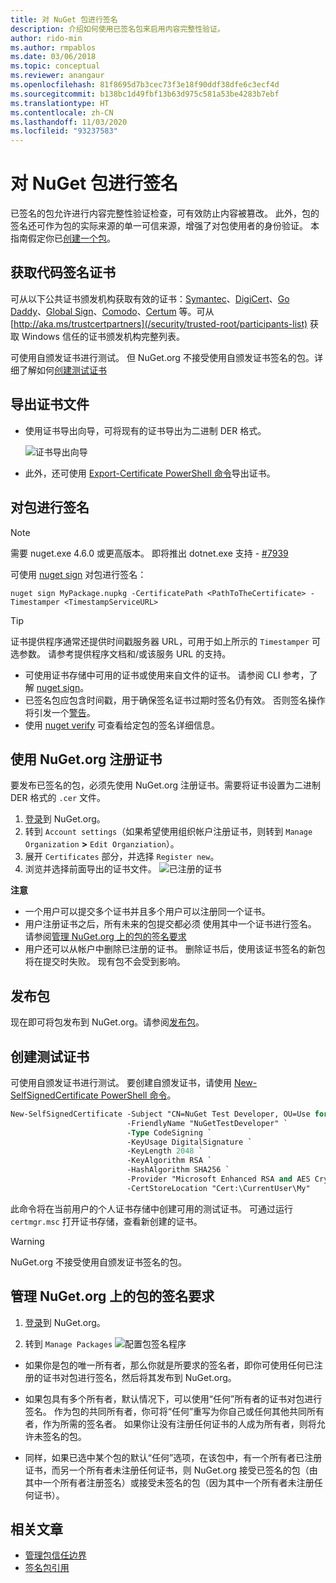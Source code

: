 ```yaml
---
title: 对 NuGet 包进行签名
description: 介绍如何使用已签名包来启用内容完整性验证。
author: rido-min
ms.author: rmpablos
ms.date: 03/06/2018
ms.topic: conceptual
ms.reviewer: anangaur
ms.openlocfilehash: 81f8695d7b3cec73f3e18f90ddf38dfe6c3ecf4d
ms.sourcegitcommit: b138bc1d49fbf13b63d975c581a53be4283b7ebf
ms.translationtype: HT
ms.contentlocale: zh-CN
ms.lasthandoff: 11/03/2020
ms.locfileid: "93237583"
---
```

# <a name="signing-nuget-packages"></a>对 NuGet 包进行签名

已签名的包允许进行内容完整性验证检查，可有效防止内容被篡改。 此外，包的签名还可作为包的实际来源的单一可信来源，增强了对包使用者的身份验证。 本指南假定你已[创建一个包](creating-a-package.md)。

## <a name="get-a-code-signing-certificate"></a>获取代码签名证书

可从以下公共证书颁发机构获取有效的证书：[Symantec](https://trustcenter.websecurity.symantec.com/process/trust/productOptions?productType=SoftwareValidationClass3)、[DigiCert](https://www.digicert.com/code-signing/)、[Go Daddy](https://www.godaddy.com/web-security/code-signing-certificate)、[Global Sign](https://www.globalsign.com/en/code-signing-certificate/)、[Comodo](https://www.comodo.com/e-commerce/code-signing/code-signing-certificate.php)、[Certum](https://www.certum.eu/certum/cert,offer_en_open_source_cs.xml) 等。可从 [http://aka.ms/trustcertpartners](/security/trusted-root/participants-list) 获取 Windows 信任的证书颁发机构完整列表。

可使用自颁发证书进行测试。 但 NuGet.org 不接受使用自颁发证书签名的包。详细了解如何[创建测试证书](#create-a-test-certificate)

## <a name="export-the-certificate-file"></a>导出证书文件

* 使用证书导出向导，可将现有的证书导出为二进制 DER 格式。

  ![证书导出向导](../reference/media/CertificateExportWizard.png)

* 此外，还可使用 [Export-Certificate PowerShell 命令](/powershell/module/pkiclient/export-certificate)导出证书。

## <a name="sign-the-package"></a>对包进行签名

> [!note]
> 需要 nuget.exe 4.6.0 或更高版本。 即将推出 dotnet.exe 支持 - [#7939](https://github.com/NuGet/Home/issues/7939)

可使用 [nuget sign](../reference/cli-reference/cli-ref-sign.md) 对包进行签名：

```cli
nuget sign MyPackage.nupkg -CertificatePath <PathToTheCertificate> -Timestamper <TimestampServiceURL>
```

> [!Tip]
> 证书提供程序通常还提供时间戳服务器 URL，可用于如上所示的 `Timestamper` 可选参数。 请参考提供程序文档和/或该服务 URL 的支持。

* 可使用证书存储中可用的证书或使用来自文件的证书。 请参阅 CLI 参考，了解 [nuget sign](../reference/cli-reference/cli-ref-sign.md)。
* 已签名包应包含时间戳，用于确保签名证书过期时签名仍有效。 否则签名操作将引发一个[警告](../reference/errors-and-warnings/NU3002.md)。
* 使用 [nuget verify](../reference/cli-reference/cli-ref-verify.md) 可查看给定包的签名详细信息。

## <a name="register-the-certificate-on-nugetorg"></a>使用 NuGet.org 注册证书

要发布已签名的包，必须先使用 NuGet.org 注册证书。需要将证书设置为二进制 DER 格式的 `.cer` 文件。

1. [登录](https://www.nuget.org/users/account/LogOn?returnUrl=%2F)到 NuGet.org。
1. 转到 `Account settings`（如果希望使用组织帐户注册证书，则转到 `Manage Organization` **>** `Edit Organziation`）。
1. 展开 `Certificates` 部分，并选择 `Register new`。
1. 浏览并选择前面导出的证书文件。
  ![已注册的证书](../reference/media/registered-certs.png)

**注意**
* 一个用户可以提交多个证书并且多个用户可以注册同一个证书。
* 用户注册证书之后，所有未来的包提交都必须  使用其中一个证书进行签名。 请参阅[管理 NuGet.org 上的包的签名要求](#manage-signing-requirements-for-your-package-on-nugetorg)
* 用户还可以从帐户中删除已注册的证书。 删除证书后，使用该证书签名的新包将在提交时失败。 现有包不会受到影响。

## <a name="publish-the-package"></a>发布包

现在即可将包发布到 NuGet.org。请参阅[发布包](../nuget-org/Publish-a-package.md)。

## <a name="create-a-test-certificate"></a>创建测试证书

可使用自颁发证书进行测试。 要创建自颁发证书，请使用 [New-SelfSignedCertificate PowerShell 命令](/powershell/module/pkiclient/new-selfsignedcertificate)。

```ps
New-SelfSignedCertificate -Subject "CN=NuGet Test Developer, OU=Use for testing purposes ONLY" `
                          -FriendlyName "NuGetTestDeveloper" `
                          -Type CodeSigning `
                          -KeyUsage DigitalSignature `
                          -KeyLength 2048 `
                          -KeyAlgorithm RSA `
                          -HashAlgorithm SHA256 `
                          -Provider "Microsoft Enhanced RSA and AES Cryptographic Provider" `
                          -CertStoreLocation "Cert:\CurrentUser\My" 
```

此命令将在当前用户的个人证书存储中创建可用的测试证书。 可通过运行 `certmgr.msc` 打开证书存储，查看新创建的证书。

> [!Warning]
> NuGet.org 不接受使用自颁发证书签名的包。

## <a name="manage-signing-requirements-for-your-package-on-nugetorg"></a>管理 NuGet.org 上的包的签名要求
1. [登录](https://www.nuget.org/users/account/LogOn?returnUrl=%2F)到 NuGet.org。

1. 转到 `Manage Packages` 
   ![配置包签名程序](../reference/media/configure-package-signers.png)

* 如果你是包的唯一所有者，那么你就是所要求的签名者，即你可使用任何已注册的证书对包进行签名，然后将其发布到 NuGet.org。

* 如果包具有多个所有者，默认情况下，可以使用“任何”所有者的证书对包进行签名。 作为包的共同所有者，你可将“任何”重写为你自己或任何其他共同所有者，作为所需的签名者。 如果你让没有注册任何证书的人成为所有者，则将允许未签名的包。 

* 同样，如果已选中某个包的默认“任何”选项，在该包中，有一个所有者已注册证书，而另一个所有者未注册任何证书，则 NuGet.org 接受已签名的包（由其中一个所有者注册签名）或接受未签名的包（因为其中一个所有者未注册任何证书）。

## <a name="related-articles"></a>相关文章

- [管理包信任边界](../consume-packages/installing-signed-packages.md)
- [签名包引用](../reference/Signed-Packages-Reference.md)